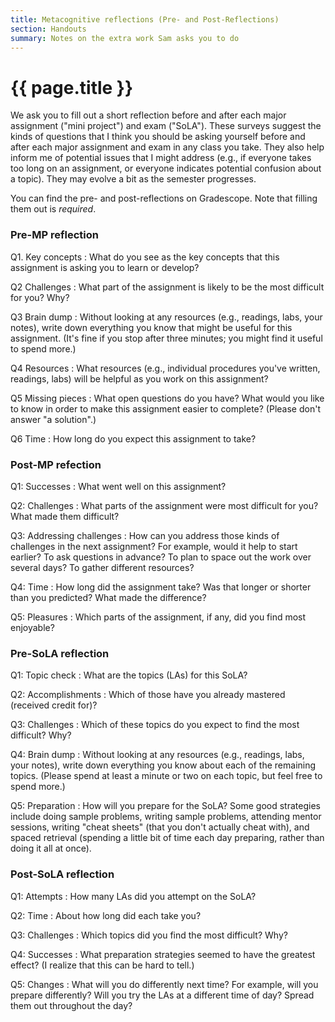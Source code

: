 ```yaml
---
title: Metacognitive reflections (Pre- and Post-Reflections)
section: Handouts
summary: Notes on the extra work Sam asks you to do
---
```

# {{ page.title }}

We ask you to fill out a short reflection before and after each major
assignment ("mini project") and exam ("SoLA").  These surveys suggest the kinds
of questions that I think you should be asking yourself before and after each
major assignment and exam in any class you take.  They also help inform me of 
potential issues that I might address (e.g., if everyone takes too long on an
assignment, or everyone indicates potential confusion about a topic).  They may
evolve a bit as the semester progresses.

You can find the pre- and post-reflections on Gradescope.  Note that filling them out is _required_.

### Pre-MP reflection

Q1. Key concepts
  : What do you see as the key concepts that this assignment is asking you to learn or develop?

Q2 Challenges
  : What part of the assignment is likely to be the most difficult for you?  Why?

Q3 Brain dump
  : Without looking at any resources (e.g., readings, labs, your notes), write down everything you know that might be useful for this assignment.  (It's fine if you stop after three minutes; you might find it useful to spend more.)

Q4 Resources
  : What resources (e.g., individual procedures you've written, readings, labs) will be helpful as you work on this assignment?

Q5 Missing pieces
  : What open questions do you have?  What would you like to know in order to make this assignment easier to complete?  (Please don't answer "a solution".)

Q6 Time
  : How long do you expect this assignment to take?

### Post-MP refection

Q1: Successes
  : What went well on this assignment?

Q2: Challenges
  : What parts of the assignment were most difficult for you?  What made them difficult?

Q3: Addressing challenges
  : How can you address those kinds of challenges in the next assignment?  For example, would it help to start earlier?  To ask questions in advance?  To plan to space out the work over several days?  To gather different resources?

Q4: Time
  : How long did the assignment take?  Was that longer or shorter than you predicted?  What made the difference?

Q5: Pleasures
  : Which parts of the assignment, if any, did you find most enjoyable?

### Pre-SoLA reflection

Q1: Topic check
  : What are the topics (LAs) for this SoLA?

Q2: Accomplishments
  : Which of those have you already mastered (received credit for)?

Q3: Challenges
  : Which of these topics do you expect to find the most difficult?  Why?

Q4: Brain dump
  : Without looking at any resources (e.g., readings, labs, your notes), write down everything you know about each of the remaining topics.  (Please spend at least a minute or two on each topic, but feel free to spend more.)

Q5: Preparation
  : How will you prepare for the SoLA?  Some good strategies include doing sample problems, writing sample problems, attending mentor sessions, writing "cheat sheets" (that you don't actually cheat with), and spaced retrieval (spending a little bit of time each day preparing, rather than doing it all at once).
 
### Post-SoLA reflection

Q1: Attempts
  : How many LAs did you attempt on the SoLA?

Q2: Time
  : About how long did each take you?

Q3: Challenges
  : Which topics did you find the most difficult?  Why?

Q4: Successes
  : What preparation strategies seemed to have the greatest effect?  (I realize that this can be hard to tell.)

Q5: Changes
  : What will you do differently next time?  For example, will you prepare differently?  Will you try the LAs at a different time of day?  Spread them out throughout the day?
